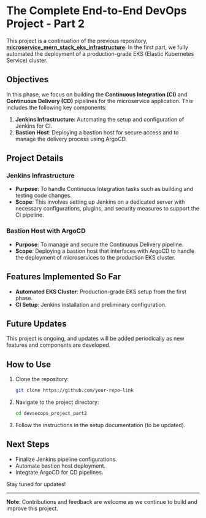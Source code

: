 
# The Complete End-to-End DevOps Project - Part 2

This project is a continuation of the previous repository, **[microservice_mern_stack_eks_infrastructure](https://github.com/RyderGreystorm/microservice_mern_stack_eks_infrastructure)**. In the first part, we fully automated the deployment of a production-grade EKS (Elastic Kubernetes Service) cluster. 

## Objectives

In this phase, we focus on building the **Continuous Integration (CI)** and **Continuous Delivery (CD)** pipelines for the microservice application. This includes the following key components:

1. **Jenkins Infrastructure**: Automating the setup and configuration of Jenkins for CI.  
2. **Bastion Host**: Deploying a bastion host for secure access and to manage the delivery process using ArgoCD.

## Project Details

### Jenkins Infrastructure
- **Purpose**: To handle Continuous Integration tasks such as building and testing code changes.  
- **Scope**: This involves setting up Jenkins on a dedicated server with necessary configurations, plugins, and security measures to support the CI pipeline.

### Bastion Host with ArgoCD
- **Purpose**: To manage and secure the Continuous Delivery pipeline.  
- **Scope**: Deploying a bastion host that interfaces with ArgoCD to handle the deployment of microservices to the production EKS cluster.  

## Features Implemented So Far
- **Automated EKS Cluster**: Production-grade EKS setup from the first phase.
- **CI Setup**: Jenkins installation and preliminary configuration.

## Future Updates
This project is ongoing, and updates will be added periodically as new features and components are developed.

## How to Use
1. Clone the repository:  
   ```bash
   git clone https://github.com/your-repo-link
   ```
2. Navigate to the project directory:  
   ```bash
   cd devsecops_project_part2
   ```
3. Follow the instructions in the setup documentation (to be updated).

## Next Steps
- Finalize Jenkins pipeline configurations.
- Automate bastion host deployment.
- Integrate ArgoCD for CD pipelines.

Stay tuned for updates!

---

**Note**: Contributions and feedback are welcome as we continue to build and improve this project.
